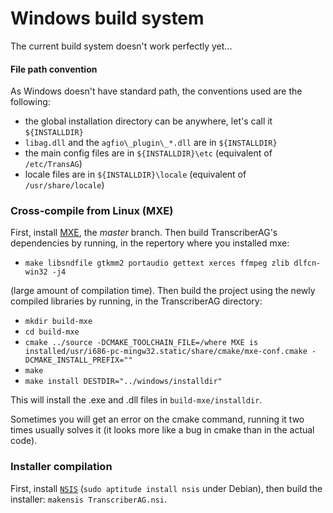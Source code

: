 Windows build system
==================

The current build system doesn't work perfectly yet...

#### File path convention ####

As Windows doesn't have standard path, the conventions used are the following:

 * the global installation directory can be anywhere, let's call it `${INSTALLDIR}`
 * `libag.dll` and the `agfio\_plugin\_*.dll` are in `${INSTALLDIR}`
 * the main config files are in `${INSTALLDIR}\etc` (equivalent of `/etc/TransAG`)
 * locale files are in `${INSTALLDIR}\locale` (equivalent of `/usr/share/locale`)

### Cross-compile from Linux (MXE) ###

First, install [MXE](http://mxe.cc/), the *master* branch. Then build TranscriberAG's dependencies by running, in the repertory where you installed mxe:

 * `make libsndfile gtkmm2 portaudio gettext xerces ffmpeg zlib dlfcn-win32 -j4`

(large amount of compilation time). Then build the project using the newly compiled libraries by running, in the TranscriberAG directory:

 * `mkdir build-mxe`
 * `cd build-mxe`
 * `cmake ../source -DCMAKE_TOOLCHAIN_FILE=/where MXE is installed/usr/i686-pc-mingw32.static/share/cmake/mxe-conf.cmake -DCMAKE_INSTALL_PREFIX=""`
 * `make`
 * `make install DESTDIR="../windows/installdir"`
 
This will install the .exe and .dll files in `build-mxe/installdir`.

Sometimes you will get an error on the cmake command, running it two times usually solves it (it looks more like a bug in cmake than in the actual code).

### Installer compilation ###

First, install [`NSIS`](http://nsis.sourceforge.net/Download) (`sudo aptitude install nsis` under Debian), then build the installer: `makensis TranscriberAG.nsi`.
